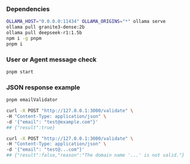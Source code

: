 ### Dependencies

```sh
OLLAMA_HOST="0.0.0.0:11434" OLLAMA_ORIGINS="*" ollama serve
ollama pull granite3-dense:2b
ollama pull deepseek-r1:1.5b
npm i -g pnpm
pnpm i
```

### User or Agent message check

```sh
pnpm start
```

### JSON response example

```sh
pnpm emailValidator

curl -X POST "http://127.0.0.1:3000/validate" \
-H "Content-Type: application/json" \
-d '{"email": "test@example.com"}'
## {"result":true}

curl -X POST "http://127.0.0.1:3000/validate" \
-H "Content-Type: application/json" \
-d '{"email": "test@...com"}'
## {"result":false,"reason":"The domain name '...' is not valid."}
```
